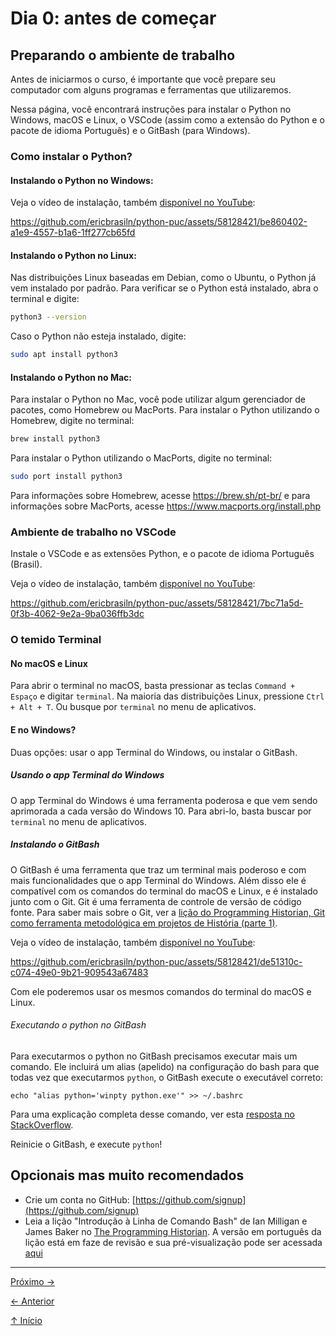 # Dia 0: antes de começar

## Preparando o ambiente de trabalho

Antes de iniciarmos o curso, é importante que você prepare seu computador com alguns programas e ferramentas que utilizaremos.

Nessa página, você encontrará instruções para instalar o Python no Windows, macOS e Linux, o VSCode (assim como a extensão do Python e o pacote de idioma Português) e o GitBash (para Windows).

### Como instalar o Python?

#### Instalando o Python no Windows:

Veja o vídeo de instalação, também [disponível no YouTube](https://youtu.be/QPmIsKgdifI):

https://github.com/ericbrasiln/python-puc/assets/58128421/be860402-a1e9-4557-b1a6-1ff277cb65fd

#### Instalando o Python no Linux:

Nas distribuições Linux baseadas em Debian, como o Ubuntu, o Python já vem instalado por padrão. Para verificar se o Python está instalado, abra o terminal e digite:

```bash
python3 --version
```

Caso o Python não esteja instalado, digite:

```bash
sudo apt install python3
```

#### Instalando o Python no Mac:

Para instalar o Python no Mac, você pode utilizar algum gerenciador de pacotes, como Homebrew ou MacPorts. Para instalar o Python utilizando o Homebrew, digite no terminal:

```bash
brew install python3
```

Para instalar o Python utilizando o MacPorts, digite no terminal:

```bash
sudo port install python3
```

Para informações sobre Homebrew, acesse https://brew.sh/pt-br/ e para informações sobre MacPorts, acesse https://www.macports.org/install.php

### Ambiente de trabalho no VSCode

Instale o VSCode e as extensões Python, e o pacote de idioma Português (Brasil).

Veja o vídeo de instalação, também [disponível no YouTube](https://youtu.be/VyY1xDSl6wU):

https://github.com/ericbrasiln/python-puc/assets/58128421/7bc71a5d-0f3b-4062-9e2a-9ba036ffb3dc

### O temido Terminal

#### No macOS e Linux

Para abrir o terminal no macOS, basta pressionar as teclas `Command + Espaço` e digitar `terminal`. Na maioria das distribuições Linux, pressione `Ctrl + Alt + T`. Ou busque por `terminal` no menu de aplicativos.

#### E no Windows?

Duas opções: usar o app Terminal do Windows, ou instalar o GitBash.

##### Usando o app Terminal do Windows

O app Terminal do Windows é uma ferramenta poderosa e que vem sendo aprimorada a cada versão do Windows 10. Para abri-lo, basta buscar por `terminal` no menu de aplicativos.

##### Instalando o GitBash

O GitBash é uma ferramenta que traz um terminal mais poderoso e com mais funcionalidades que o app Terminal do Windows. Além disso ele é compatível com os comandos do terminal do macOS e Linux, e é instalado junto com o Git. Git é uma ferramenta de controle de versão de código fonte. Para saber mais sobre o Git, ver a [lição do Programming Historian, Git como ferramenta metodológica em projetos de História (parte 1)](https://programminghistorian.org/pt/licoes/git-ferramenta-metodologica-projetos-historia-1).

Veja o vídeo de instalação, também [disponível no YouTube](https://youtu.be/PGIuYvkctj0):

https://github.com/ericbrasiln/python-puc/assets/58128421/de51310c-c074-49e0-9b21-909543a67483

Com ele poderemos usar os mesmos comandos do terminal do macOS e Linux.

###### Executando o python no GitBash

Para executarmos o python no GitBash precisamos executar mais um comando. Ele incluirá um alias (apelido) na configuração do bash para que todas vez que executarmos `python`, o GitBash execute o executável correto:

```
echo "alias python='winpty python.exe'" >> ~/.bashrc
```

Para uma explicação completa desse comando, ver esta [resposta no StackOverflow](https://stackoverflow.com/a/36530750/12751702).

Reinicie o GitBash, e execute `python`!

## Opcionais mas muito recomendados

- Crie um conta no GitHub: [https://github.com/signup](https://github.com/signup)
- Leia a lição "Introdução à Linha de Comando Bash" de Ian Milligan e James Baker no [The Programming Historian](https://programminghistorian.org/en/lessons/intro-to-bash). A versão em português da lição está em faze de revisão e sua pré-visualização pode ser acessada [aqui](http://programminghistorian.github.io/ph-submissions/pt/esbocos/traducoes/introducao-linha-comando-bash)

---

[Próximo →](dia1.ipynb)

[← Anterior](README.md)

[↑ Início](#dia-0-antes-de-começar)
